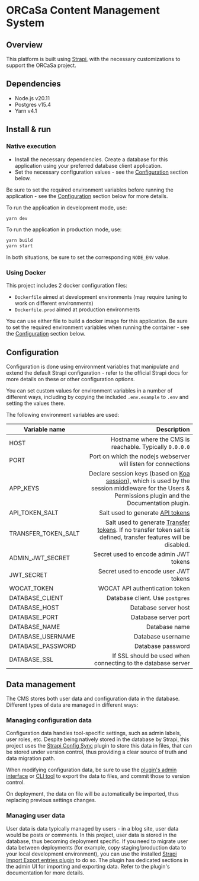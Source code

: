 # ORCaSa Content Management System

## Overview

This platform is built using [Strapi](https://strapi.io/), with the necessary customizations to support the ORCaSa
project.

## Dependencies

- Node.js v20.11
- Postgres v15.4
- Yarn v4.1

## Install & run

### Native execution

- Install the necessary dependencies. Create a database for this application using your preferred database client
  application.
- Set the necessary configuration values - see the [Configuration](#configuration) section below.

Be sure to set the required environment variables before running the application - see
the [Configuration](#configuration) section below for more details.

To run the application in development mode, use:

```bash
yarn dev
```

To run the application in production mode, use:

```bash
yarn build
yarn start
```

In both situations, be sure to set the corresponding `NODE_ENV` value.

### Using Docker

This project includes 2 docker configuration files:

- `Dockerfile` aimed at development environments (may require tuning to work on different environments)
- `Dockerfile.prod` aimed at production environments

You can use either file to build a docker image for this application. Be sure to set the required environment variables
when running the container - see the [Configuration](#configuration) section below.

## Configuration

Configuration is done using environment variables that manipulate and extend the default Strapi configuration - refer to
the official Strapi docs for more details on these or other configuration options.

You can set custom values for environment variables in a number of different ways, including by copying the
included `.env.example` to `.env` and setting the values there.

The following environment variables are used:

| Variable name       |                                                                                                                                                                                                     Description |
|---------------------|----------------------------------------------------------------------------------------------------------------------------------------------------------------------------------------------------------------:|
| HOST                |                                                                                                                                                        Hostname where the CMS is reachable. Typically `0.0.0.0` |              
| PORT                |                                                                                                                                                  Port on which the nodejs webserver will listen for connections |              
| APP_KEYS            | Declare session keys (based on [Koa session](https://github.com/koajs/session/blob/master/Readme.md)), which is used by the session middleware for the Users & Permissions plugin and the Documentation plugin. |              
| API_TOKEN_SALT      |                                                                                                                   Salt used to generate [API tokens](https://docs.strapi.io/dev-docs/configurations/api-tokens) |              
| TRANSFER_TOKEN_SALT |          Salt used to generate [Transfer tokens](https://docs.strapi.io/dev-docs/data-management/transfer#generate-a-transfer-token). If no transfer token salt is defined, transfer features will be disabled. |              
| ADMIN_JWT_SECRET    |                                                                                                                                                                          Secret used to encode admin JWT tokens |              
| JWT_SECRET          |                                                                                                                                                                           Secret used to encode user JWT tokens |              
| WOCAT_TOKEN         |                                                                                                                                                                                  WOCAT API authentication token |              
| DATABASE_CLIENT     |                                                                                                                                                                                 Database client. Use `postgres` |              
| DATABASE_HOST       |                                                                                                                                                                                            Database server host |              
| DATABASE_PORT       |                                                                                                                                                                                            Database server port |              
| DATABASE_NAME       |                                                                                                                                                                                                   Database name |              
| DATABASE_USERNAME   |                                                                                                                                                                                               Database username |              
| DATABASE_PASSWORD   |                                                                                                                                                                                               Database password |              
| DATABASE_SSL        |                                                                                                                                                    If SSL should be used when connecting to the database server |              

## Data management

The CMS stores both user data and configuration data in the database. Different types of data are managed in different
ways:

### Managing configuration data

Configuration data handles tool-specific settings, such as admin labels, user roles, etc. Despite being natively stored
in the database by Strapi, this project uses
the [Strapi Config Sync](https://github.com/boazpoolman/strapi-plugin-config-sync) plugin to store this data in files,
that can be stored under version control, thus providing a clear source of truth and data migration path.

When modifying configuration data, be sure to use
the [plugin's admin interface](https://github.com/boazpoolman/strapi-plugin-config-sync#%EF%B8%8F-admin-panel-gui)
or [CLI tool](https://github.com/boazpoolman/strapi-plugin-config-sync#-command-line-interface-cli) to export
the data to files, and commit those to version control.

On deployment, the data on file will be automatically be imported, thus replacing previous settings changes.

### Managing user data

User data is data typically managed by users - in a blog site, user data would be posts or comments. In this project,
user data is stored in the database, thus becoming deployment specific. If you need to migrate user data between
deployments (for example, copy staging/production data to your local development environment), you can use
the installed [Strapi Import Export entries plugin](https://github.com/Baboo7/strapi-plugin-import-export-entries) to do
so. The plugin has dedicated sections in the admin UI for importing and exporting data. Refer to the plugin's
documentation for more details.
